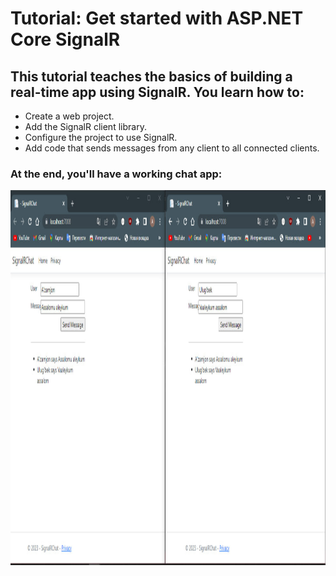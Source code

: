 # Tutorial: Get started with ASP.NET Core SignalR

<h2>This tutorial teaches the basics of building a real-time app using SignalR. You learn how to:</h2>
<ul>
    <li>Create a web project.</li>
    <li>Add the SignalR client library.</li>
    <li>Configure the project to use SignalR.</li>
    <li>Add code that sends messages from any client to all connected clients.</li>
</ul>
<h3>At the end, you'll have a working chat app:</h3>
<img src="https://github.com/ulugbekivich/SignalRChat-Demo/blob/main/assets/exemple.jpg" height="600">